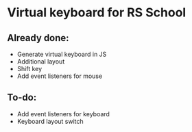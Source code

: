 # Virtual keyboard for RS School
## Already done:
- Generate virtual keyboard in JS
- Additional layout
- Shift key
- Add event listeners for mouse
## To-do:
- Add event listeners for keyboard
- Keyboard layout switch